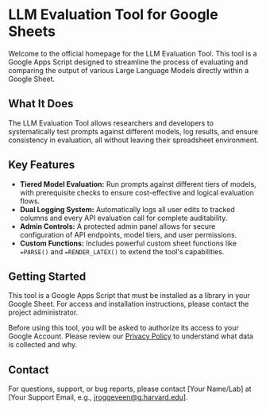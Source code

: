 # LLM Evaluation Tool for Google Sheets

Welcome to the official homepage for the LLM Evaluation Tool. This tool is a Google Apps Script designed to streamline the process of evaluating and comparing the output of various Large Language Models directly within a Google Sheet.

## What It Does

The LLM Evaluation Tool allows researchers and developers to systematically test prompts against different models, log results, and ensure consistency in evaluation, all without leaving their spreadsheet environment.

## Key Features

* **Tiered Model Evaluation:** Run prompts against different tiers of models, with prerequisite checks to ensure cost-effective and logical evaluation flows.
* **Dual Logging System:** Automatically logs all user edits to tracked columns and every API evaluation call for complete auditability.
* **Admin Controls:** A protected admin panel allows for secure configuration of API endpoints, model tiers, and user permissions.
* **Custom Functions:** Includes powerful custom sheet functions like `=PARSE()` and `=RENDER_LATEX()` to extend the tool's capabilities.

## Getting Started

This tool is a Google Apps Script that must be installed as a library in your Google Sheet. For access and installation instructions, please contact the project administrator.

Before using this tool, you will be asked to authorize its access to your Google Account. Please review our [Privacy Policy](PRIVACY.md) to understand what data is collected and why.

## Contact

For questions, support, or bug reports, please contact [Your Name/Lab] at [Your Support Email, e.g., jroggeveen@g.harvard.edu].
